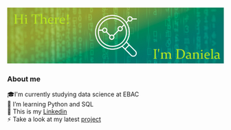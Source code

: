 ![👋 Hi there! I'm Daniela](https://github.com/DanielaDF13/DanielaDF13/blob/main/Screenshot_40.png)
### About me 
:mortar_board:I'm currently studying data science at EBAC <br/>
🌱 I’m learning Python and SQL <br/>
:blue_book: This is my [Linkedin](https://www.linkedin.com/in/danieladiasfreitas/) <br/>
⚡ Take a look at my latest [project](https://github.com/DanielaDF13/Projeto_Previsao_de_renda) 


<!--
**DanielaDF13/DanielaDF13** is a ✨ _special_ ✨ repository because its `README.md` (this file) appears on your GitHub profile.

Here are some ideas to get you started:

- 🔭 I’m currently working on ...
- 🌱 I’m currently learning ...
- 👯 I’m looking to collaborate on ...
- 🤔 I’m looking for help with ...
- 💬 Ask me about ...
- 📫 How to reach me: ...
- 😄 Pronouns: ...
- ⚡ Fun fact: ...
-->
